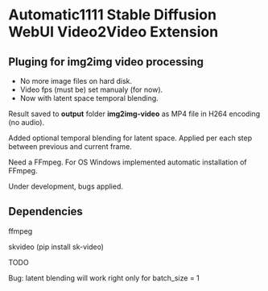 # Automatic1111 Stable Diffusion WebUI Video2Video Extension

## Pluging for img2img video processing
- No more image files on hard disk.
- Video fps (must be) set manualy (for now).
- Now with latent space temporal blending.

Result saved to **output** folder **img2img-video** as MP4 file in H264 encoding (no audio). 

Added optional temporal blending for latent space. Applied per each step between previous and current frame.

Need a FFmpeg. For OS Windows implemented automatic installation of FFmpeg.

Under development, bugs applied.

## Dependencies

ffmpeg

skvideo (pip install sk-video)

TODO

Bug: latent blending will work right only for batch_size = 1
